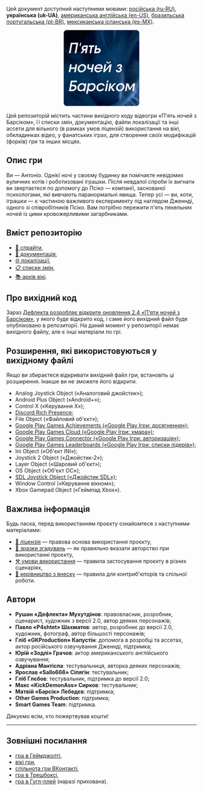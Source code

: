 Цей документ доступний наступними мовами: [російська (ru-RU)](/docs/README_ru-RU.md), **українська (uk-UA)**, [американська англійська (en-US)](/README.md), [бразильська португальська (pt-BR)](/docs/README_pt-BR.md), [мексиканська іспанська (es-MX)](/docs/README_es-MX.md).

<p align="center">
  <img src="/sprites/repo_icon_uk-UA.png" alt="Значок репозиторію з текстом «П'ять ночей з Барсіком»" width="200" />
</p>

Цей репозиторій містить частини вихідного коду відеогри «П'ять ночей з Барсіком», її списки змін, документацію, файли локалізації та інші ассети для вільного (в рамках умов ліцензій) використання на вікі, обкладинках відео, у фанатських іграх, для створення своїх модифікацій (форків) гри та інших місцях.

## Опис гри

Ви — Антоніо. Однієї ночі у своєму будинку ви помічаєте невідомих вуличних котів і роботизовані іграшки. Після невдалої спроби їх вигнати ви звертаєтеся по допомогу до Псіко — компанії, заснованої психологами, які вивчають паранормальні явища. Тепер усі — ви, коти, іграшки — є частиною важливого експерименту під наглядом Дженнді, одного зі співробітників Псіко. Вам потрібно пережити п'ять пекельних ночей із цими кровожерливими загарбниками.

## Вміст репозиторію

* [👾 спрайти](/sprites/),
* [📖 документація](/docs/),
* [🌐 локалізації](/langs/),
* [📋 списки змін](/changelogs/),
* [📚 архів вікі](/wiki/).

## Про вихідний код

Зараз [Дефлекта розробляє відкрите оновлення 2.4 «П'яти ночей з Барсіком»](https://github.com/RushanM/Five-Nights-with-Barsik/issues/2), у якого буде відкрито код, і саме його вихідний файл буде опубліковано в репозиторії. На даний момент у репозиторії немає вихідного файлу, але є інші матеріали по грі.

## Розширення, які використовуються у вихідному файлі

Якщо ви збираєтеся відкривати вихідний файл гри, встановіть ці розширення. Інакше ви не зможете його відкрити.

* Analog Joystick Object («Аналоговий джойстик»);
* Android Plus Object («Android+»);
* Control X («Керування X»);
* [Discord Rich Presence;](https://community.clickteam.com/forum/thread/105184-drpc-discord-rich-presence-extension/)
* File Object («Файловий об'єкт»);
* [Google Play Games Achievements («Google Play Ігри: досягнення»);](https://clickstore.clickteam.com/google_play_games_objects)
* [Google Play Games Cloud («Google Play Ігри: хмара»);](https://clickstore.clickteam.com/google_play_games_objects)
* [Google Play Games Connector («Google Play Ігри: авторизація»);](https://clickstore.clickteam.com/google_play_games_objects)
* [Google Play Games Leaderboards («Google Play Ігри: списки лідерів»);](https://clickstore.clickteam.com/google_play_games_objects)
* Ini Object («Об'єкт INI»);
* Joystick 2 Object («Джойстик-2»);
* Layer Object («Шаровий об'єкт»);
* OS Object («Об'єкт ОС»);
* [SDL Joystick Object («Джойстик SDL»);](https://gitlab.com/PiKeyAr/SDLJoystick/-/releases)
* Window Control («Керування вікном»);
* Xbox Gamepad Object («Геймпад Xbox»).

## Важлива інформація

Будь ласка, перед використанням проєкту ознайомтеся з наступними матеріалами:

* [📜 ліцензія](/docs/LICENSE_uk-UA.md) — правова основа використання проєкту,
* [👤 зразки згадувань](/docs/ATTRIBUTION_uk-UA.md) — як правильно вказати авторство при використанні проєкту,
* [⚒️ умови використання](/docs/TERMS_OF_USE_uk-UA.md) — правила застосування проєкту в різних сценаріях,
* [🤝 керівництво з внеску](/docs/CONTRIBUTING_uk-UA.md) — правила для контриб'юторів та спільної роботи.

## Автори

* **Рушан «Дефлекта» Мухутдінов**: правовласник, розробник, сценарист, художник з версії 2.0, автор деяких персонажів;
* **Павло «P4shtet» Шахматов**: автор, розробник до версії 2.0, художник, фотограф, автор більшості персонажів;
* **Гліб «GKProduction» Капустін**: допомога в розробці та ассетах, актор російського озвучування Дженнді, підтримка;
* **Юрій «Зодлі» Грачов**: актор американського англійського озвучування;
* **Адріана Мантіспа**: тестувальниця, авторка деяких персонажів;
* **Ярослав «Sallo666» Сіпягін**: тестувальник;
* **Гліб Глєбов**: тестувальник, підтримка до версії 2.0;
* **Макс «KickDemonAss» Сирков**: тестувальник;
* **Матвій «Барсік» Лебедєв**: підтримка;
* **Other Games Production**: підтримка;
* **Smart Games Team**: підтримка.

Дякуємо всім, хто пожертвував кошти!

---

## Зовнішні посилання

* [гра в Геймджолті](https://gamejolt.com/games/fnwb/653514),
* [вікі гри](https://five-nights-with-barsik.fandom.com/ru/wiki/Вики_серий_«Одна_ночь_с_Котей»_и_«Пять_ночей_с_Барсиком»),
* [спільнота гри ВКонтакті](https://vk.com/fivenightswithbarsik),
* [гра в Трешбоксі](https://trashbox.ru/link/pyat-nochej-u-barsika-android),
* [гра в Гугл-плей](https://play.google.com/store/apps/details?id=ru.deflecta.fnwb) (наразі прихована).
